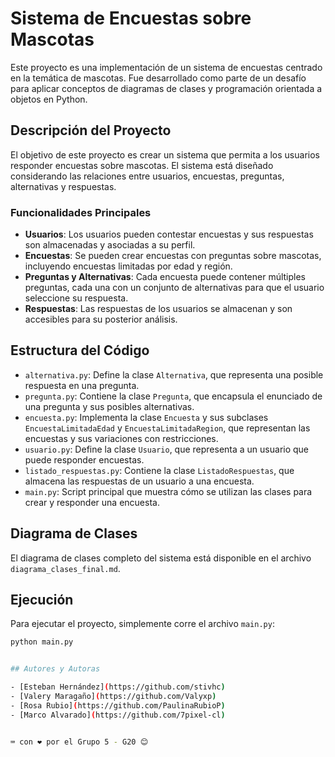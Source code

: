 # Sistema de Encuestas sobre Mascotas

Este proyecto es una implementación de un sistema de encuestas centrado en la temática de mascotas. Fue desarrollado como parte de un desafío para aplicar conceptos de diagramas de clases y programación orientada a objetos en Python.

## Descripción del Proyecto

El objetivo de este proyecto es crear un sistema que permita a los usuarios responder encuestas sobre mascotas. El sistema está diseñado considerando las relaciones entre usuarios, encuestas, preguntas, alternativas y respuestas. 

### Funcionalidades Principales

- **Usuarios**: Los usuarios pueden contestar encuestas y sus respuestas son almacenadas y asociadas a su perfil.
- **Encuestas**: Se pueden crear encuestas con preguntas sobre mascotas, incluyendo encuestas limitadas por edad y región.
- **Preguntas y Alternativas**: Cada encuesta puede contener múltiples preguntas, cada una con un conjunto de alternativas para que el usuario seleccione su respuesta.
- **Respuestas**: Las respuestas de los usuarios se almacenan y son accesibles para su posterior análisis.

## Estructura del Código

- `alternativa.py`: Define la clase `Alternativa`, que representa una posible respuesta en una pregunta.
- `pregunta.py`: Contiene la clase `Pregunta`, que encapsula el enunciado de una pregunta y sus posibles alternativas.
- `encuesta.py`: Implementa la clase `Encuesta` y sus subclases `EncuestaLimitadaEdad` y `EncuestaLimitadaRegion`, que representan las encuestas y sus variaciones con restricciones.
- `usuario.py`: Define la clase `Usuario`, que representa a un usuario que puede responder encuestas.
- `listado_respuestas.py`: Contiene la clase `ListadoRespuestas`, que almacena las respuestas de un usuario a una encuesta.
- `main.py`: Script principal que muestra cómo se utilizan las clases para crear y responder una encuesta.

## Diagrama de Clases

El diagrama de clases completo del sistema está disponible en el archivo `diagrama_clases_final.md`.

## Ejecución

Para ejecutar el proyecto, simplemente corre el archivo `main.py`:

```bash
python main.py


## Autores y Autoras

- [Esteban Hernández](https://github.com/stivhc)
- [Valery Maragaño](https://github.com/Valyxp)
- [Rosa Rubio](https://github.com/PaulinaRubioP)
- [Marco Alvarado](https://github.com/7pixel-cl)


⌨️ con ❤️ por el Grupo 5 - G20 😊
